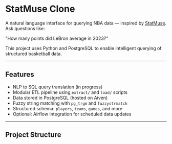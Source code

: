 # StatMuse Clone

A natural language interface for querying NBA data — inspired by [StatMuse](https://www.statmuse.com/). Ask questions like:

"How many points did LeBron average in 2023?"

This project uses Python and PostgreSQL to enable intelligent querying of structured basketball data.

---

## Features

- NLP to SQL query translation (in progress)
- Modular ETL pipeline using `extract/` and `load/` scripts
- Data stored in PostgreSQL (hosted on Aiven)
- Fuzzy string matching with `pg_trgm` and `fuzzystrmatch`
- Structured schema: `players`, `teams`, `games`, and more
- Optional: Airflow integration for scheduled data updates

---

## Project Structure

